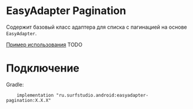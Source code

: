 # EasyAdapter Pagination
Содержит базовый класс адаптера для списка с пагинацией на основе
`EasyAdapter`.

[Пример использования](../sample) TODO

# Подключение
Gradle:
```
    implementation "ru.surfstudio.android:easyadapter-pagination:X.X.X"
```